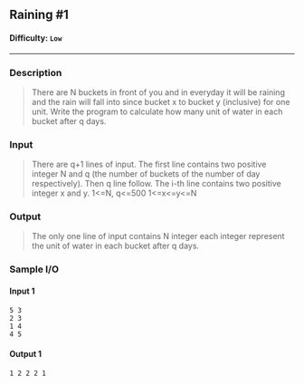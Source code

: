 ## Raining #1
#### Difficulty: `Low`
- - -
### Description
> There are N buckets in front of you and in everyday it will be raining and the rain will fall into since bucket x to bucket y (inclusive) for one unit. Write the program to calculate how many unit of water in each bucket after q days.

### Input
>There are q+1 lines of input.
The first line contains two positive integer N and q (the number of buckets of the number of day respectively).
Then q line follow. The i-th line contains two positive integer x and y.
1<=N, q<=500
1<=x<=y<=N

### Output
> The only one line of input contains N integer each integer represent the unit of water in each bucket after q days.

### Sample I/O
#### Input 1
```
5 3
2 3
1 4
4 5
```

#### Output 1
```
1 2 2 2 1
```



